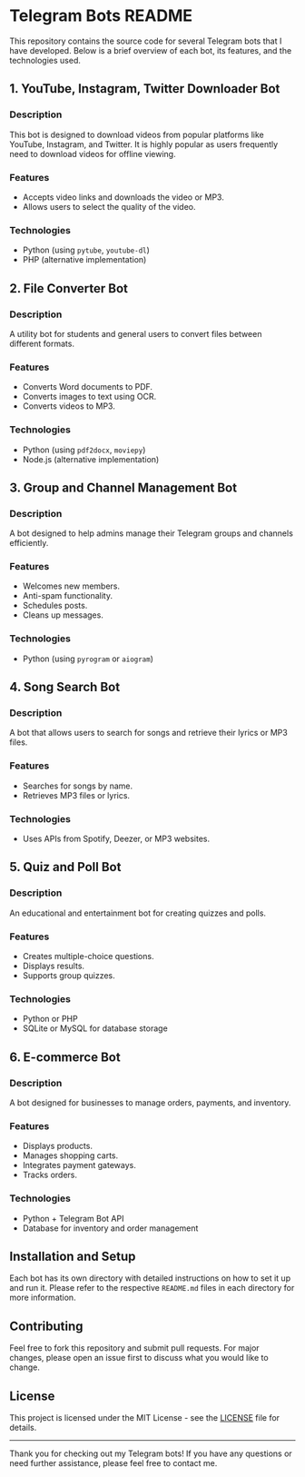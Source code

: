 # Telegram Bots README

This repository contains the source code for several Telegram bots that I have developed. Below is a brief overview of each bot, its features, and the technologies used.

## 1. YouTube, Instagram, Twitter Downloader Bot

### Description
This bot is designed to download videos from popular platforms like YouTube, Instagram, and Twitter. It is highly popular as users frequently need to download videos for offline viewing.

### Features
- Accepts video links and downloads the video or MP3.
- Allows users to select the quality of the video.

### Technologies
- Python (using `pytube`, `youtube-dl`)
- PHP (alternative implementation)

## 2. File Converter Bot

### Description
A utility bot for students and general users to convert files between different formats.

### Features
- Converts Word documents to PDF.
- Converts images to text using OCR.
- Converts videos to MP3.

### Technologies
- Python (using `pdf2docx`, `moviepy`)
- Node.js (alternative implementation)

## 3. Group and Channel Management Bot

### Description
A bot designed to help admins manage their Telegram groups and channels efficiently.

### Features
- Welcomes new members.
- Anti-spam functionality.
- Schedules posts.
- Cleans up messages.

### Technologies
- Python (using `pyrogram` or `aiogram`)

## 4. Song Search Bot

### Description
A bot that allows users to search for songs and retrieve their lyrics or MP3 files.

### Features
- Searches for songs by name.
- Retrieves MP3 files or lyrics.

### Technologies
- Uses APIs from Spotify, Deezer, or MP3 websites.

## 5. Quiz and Poll Bot

### Description
An educational and entertainment bot for creating quizzes and polls.

### Features
- Creates multiple-choice questions.
- Displays results.
- Supports group quizzes.

### Technologies
- Python or PHP
- SQLite or MySQL for database storage

## 6. E-commerce Bot

### Description
A bot designed for businesses to manage orders, payments, and inventory.

### Features
- Displays products.
- Manages shopping carts.
- Integrates payment gateways.
- Tracks orders.

### Technologies
- Python + Telegram Bot API
- Database for inventory and order management

## Installation and Setup

Each bot has its own directory with detailed instructions on how to set it up and run it. Please refer to the respective `README.md` files in each directory for more information.

## Contributing

Feel free to fork this repository and submit pull requests. For major changes, please open an issue first to discuss what you would like to change.

## License

This project is licensed under the MIT License - see the [LICENSE](LICENSE) file for details.

---

Thank you for checking out my Telegram bots! If you have any questions or need further assistance, please feel free to contact me.
